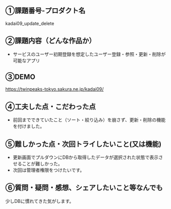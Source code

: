 
## ①課題番号-プロダクト名

kadai09_update_delete

## ②課題内容（どんな作品か）

- サービスのユーザー初期登録を想定したユーザー登録・参照・更新・削除が可能なアプリ
  
## ③DEMO

https://twinpeaks-tokyo.sakura.ne.jp/kadai09/

## ④工夫した点・こだわった点

- 前回までできていたこと（ソート・絞り込み）を崩さず、更新・削除の機能を付けました。

## ⑤難しかった点・次回トライしたいこと(又は機能)

- 更新画面でプルダウンにDBから取得したデータが選択された状態で表示させることが難しかった。
- 次回は管理者権限をつけたいです。

## ⑥質問・疑問・感想、シェアしたいこと等なんでも

少しDBに慣れてきた気がします。
